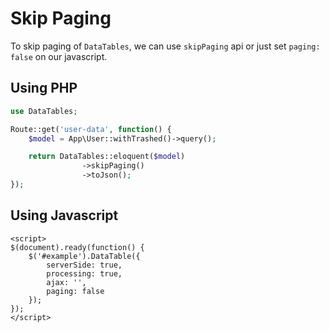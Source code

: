 # Skip Paging

To skip paging of `DataTables`, we can use `skipPaging` api or just set `paging: false` on our javascript.

## Using PHP
```php
use DataTables;

Route::get('user-data', function() {
	$model = App\User::withTrashed()->query();

	return DataTables::eloquent($model)
				->skipPaging()
				->toJson();
});
```

## Using Javascript
```
<script>
$(document).ready(function() {
	$('#example').DataTable({
		serverSide: true,
		processing: true,
		ajax: '',
		paging: false
	});
});
</script>
```
